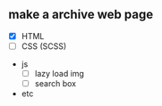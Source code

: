 ## make a archive web page

-   [x] HTML
-   [ ] CSS (SCSS)
-   js
    -   [ ] lazy load img
    -   [ ] search box
-   etc
